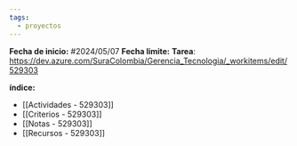 ```yaml
---
tags:
  - proyectos
---
```

**Fecha de inicio:** #2024/05/07
**Fecha limite:**
**Tarea**:
https://dev.azure.com/SuraColombia/Gerencia_Tecnologia/_workitems/edit/529303

**índice:**
- [[Actividades - 529303]]
- [[Criterios - 529303]]
- [[Notas - 529303]]
- [[Recursos - 529303]]
